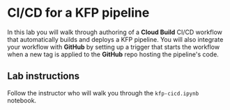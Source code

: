 # CI/CD for a KFP pipeline

In this lab you will walk through authoring of a **Cloud Build** CI/CD workflow that automatically builds and deploys a KFP pipeline. You will also integrate your workflow with **GitHub** by setting up a trigger that starts the  workflow when a new tag is applied to the **GitHub** repo hosting the pipeline's code.

## Lab instructions

Follow the instructor who will walk you through the `kfp-cicd.ipynb` notebook.
